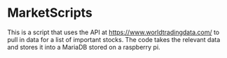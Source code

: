 # MarketScripts
This is a script that uses the API at https://www.worldtradingdata.com/ to pull in data for a list of important stocks. The code takes the relevant data and stores it into a MariaDB stored on a raspberry pi.
